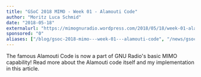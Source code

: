 ```yaml
---
title: "GSoC 2018 MIMO - Week 01 - Alamouti Code"
author: "Moritz Luca Schmid"
date: "2018-05-18"
externalurl: "https://mimognuradio.wordpress.com/2018/05/18/week-01-alamouti-code/"
sponsored: "0"
aliases: ["/blog/gsoc-2018-mimo---week-01---alamouti-code", "/news/gsoc-2018-mimo---week-01---alamouti-code"]
---
```

The famous Alamouti Code is now a part of GNU Radio's basic MIMO capability! Read more about the Alamouti code itself and my implementation in this article.
<!--more-->